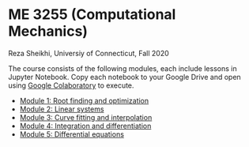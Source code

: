 # ME 3255 (Computational Mechanics)
Reza Sheikhi, Universiy of Connecticut,
Fall 2020

The course consists of the following modules, each include lessons in Jupyter Notebook. Copy each notebook to your Google Drive and open using [Google Colaboratory](https://colab.research.google.com) to execute.

* [Module 1: Root finding and optimization](https://github.com/rezahsh/ME3255/tree/master/Module1)
* [Module 2: Linear systems](https://github.com/rezahsh/ME3255/tree/master/Module2)
* [Module 3: Curve fitting and interpolation](https://github.com/rezahsh/ME3255/tree/master/Module3)
* [Module 4: Integration and differentiation](https://github.com/rezahsh/ME3255/tree/master/Module4)
* [Module 5: Differential equations](https://github.com/rezahsh/ME3255/tree/master/Module5) 

